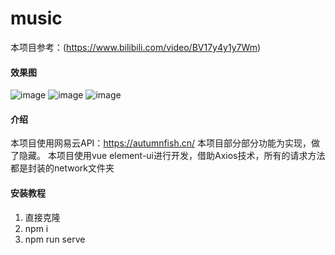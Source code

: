 # music

本项目参考：(https://www.bilibili.com/video/BV17y4y1y7Wm)

#### 效果图

![image](https://user-images.githubusercontent.com/48871516/117253659-0a7adf80-ae7a-11eb-843d-4cc5607e3106.png)
![image](https://user-images.githubusercontent.com/48871516/117253767-29797180-ae7a-11eb-81b4-a30bc2a1b3aa.png)
![image](https://user-images.githubusercontent.com/48871516/117253816-3bf3ab00-ae7a-11eb-9909-791db63a7c2f.png)


#### 介绍

本项目使用网易云API：https://autumnfish.cn/
本项目部分部分功能为实现，做了隐藏。
本项目使用vue element-ui进行开发，借助Axios技术，所有的请求方法都是封装的network文件夹

#### 安装教程

1.  直接克隆
2.  npm i
3.  npm run serve
